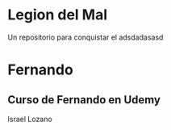 # Legion del Mal
Un repositorio para conquistar el adsdadasasd




# Fernando


## Curso de Fernando en Udemy


Israel Lozano
